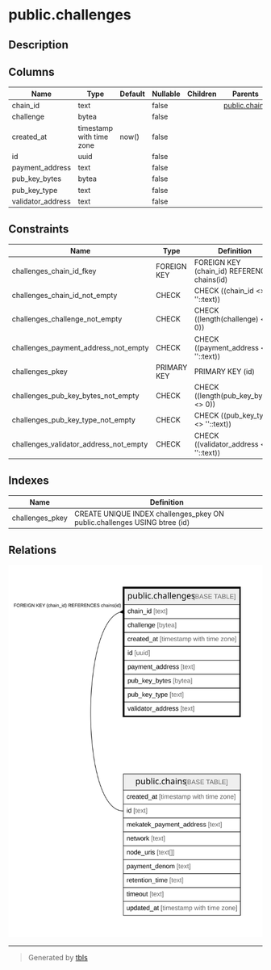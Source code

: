 # public.challenges

## Description

## Columns

| Name | Type | Default | Nullable | Children | Parents | Comment |
| ---- | ---- | ------- | -------- | -------- | ------- | ------- |
| chain_id | text |  | false |  | [public.chains](public.chains.md) |  |
| challenge | bytea |  | false |  |  |  |
| created_at | timestamp with time zone | now() | false |  |  |  |
| id | uuid |  | false |  |  |  |
| payment_address | text |  | false |  |  |  |
| pub_key_bytes | bytea |  | false |  |  |  |
| pub_key_type | text |  | false |  |  |  |
| validator_address | text |  | false |  |  |  |

## Constraints

| Name | Type | Definition |
| ---- | ---- | ---------- |
| challenges_chain_id_fkey | FOREIGN KEY | FOREIGN KEY (chain_id) REFERENCES chains(id) |
| challenges_chain_id_not_empty | CHECK | CHECK ((chain_id <> ''::text)) |
| challenges_challenge_not_empty | CHECK | CHECK ((length(challenge) <> 0)) |
| challenges_payment_address_not_empty | CHECK | CHECK ((payment_address <> ''::text)) |
| challenges_pkey | PRIMARY KEY | PRIMARY KEY (id) |
| challenges_pub_key_bytes_not_empty | CHECK | CHECK ((length(pub_key_bytes) <> 0)) |
| challenges_pub_key_type_not_empty | CHECK | CHECK ((pub_key_type <> ''::text)) |
| challenges_validator_address_not_empty | CHECK | CHECK ((validator_address <> ''::text)) |

## Indexes

| Name | Definition |
| ---- | ---------- |
| challenges_pkey | CREATE UNIQUE INDEX challenges_pkey ON public.challenges USING btree (id) |

## Relations

![er](public.challenges.svg)

---

> Generated by [tbls](https://github.com/k1LoW/tbls)
